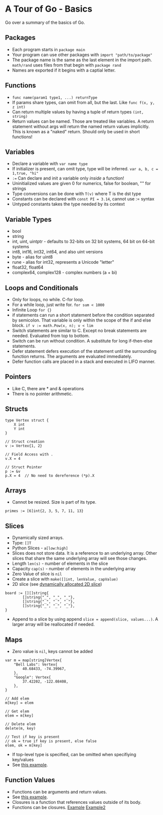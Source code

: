# A Tour of Go - Basics

Go over a summary of the basics of Go.

## Packages 
- Each program starts in `package main`
- Your program can use other packages with `import "path/to/package"`
- The package name is the same as the last element in the import path. `math/rand` uses files from that begin with `package rand`
- Names are exported if it begins with a captial letter.

## Functions 
-  `func name(param1 type1, ...) returnType`
- If params share types, can omit from all, but the last. Like `func f(x, y, z int)`
- Can return multiple values by having a tuple of return types `(int, string)`
- Return values can be named. Those are treated like variables. A return statement without args will return the named return values implicitly. This is known as a "naked" return. Should only be used in short functions!

## Variables
- Declare a variable with `var name type`
- If initializer is present, can omit type, type will be inferred. `var a, b, c = 1,true, "hi"`
- `:=` Can declare and init a variable only *inside* a function!
- Uninitialized values are given 0 for numerics, false for boolean, "" for strings
- Type conversions can be done with `T(v)` where T is the dst type
- Constants can be declared with `const PI = 3.14`, cannot use := syntax
- Untyped constants takes the type needed by its context

## Variable Types
- bool 
- string
- int, uint, uintptr - defaults to 32-bits on 32 bit systems, 64 bit on 64-bit systems
- int8, int16, int32, int64, and also uint versions
- byte - alias for uint8
- rune - alias for int32, represents a Unicode "letter"
- float32, float64
- complex64, complex128 - complex numbers (a + bi)

## Loops and Conditionals
- Only for loops, no while. C-for loop.
- For a while loop, just write for. `for sum < 1000`
- Infinite Loop `for {}`
- if statements can run a short statement before the condition separated by semicolon. That variable is only within the scope of the if and else block. `if v := math.Pow(x, n); v < lim`
- Switch statements are similar to C. Except no break statements are needed. Evaluated from top to bottom.
- Switch can be run without condition. A substitute for long if-then-else statements.
- Defer statement defers execution of the statement until the surrounding function returns. The arguments are evaluated immediately.
- Defer function calls are placed in a stack and executed in LIFO manner.

## Pointers
- Like C, there are * and & operations
- There is no pointer arithmetic.

## Structs
```
type Vertex struct {
    X int 
    Y int
}

// Struct creation
v := Vertex{1, 2}

// Field Access with .
v.X = 4

// Struct Pointer
p := &v
p.X = 4  // No need to dereference (*p).X
```

## Arrays
- Cannot be resized. Size is part of its type.
```
primes := [6]int{2, 3, 5, 7, 11, 13}
```

## Slices
- Dynamically sized arrays.
- Type: `[]T`
- Python Slices - `a[low:high]`
- Slices does not store data. It is a reference to an underlying array. Other slices that share the same underlying array will see those changes.
- Length `len(s)` - number of elements in the slice
- Capacity `cap(s)` - number of elements in the underlying array
- Zero Value of slice is `nil`
- Create a slice with `make([]int, lenValue, capValue)`
- 2D slice (see [dynamically allocated 2D slice](./exercise-slices.go))
```
board := [][]string{
		[]string{"_", "_", "_"},
		[]string{"_", "_", "_"},
		[]string{"_", "_", "_"},
}
```
- Append to a slice by using append `slice = append(slice, values...)`. A larger array will be reallocated if needed.

## Maps
- Zero value is `nil`, keys cannot be added
```
var m = map[string]Vertex{
	"Bell Labs": Vertex{
		40.68433, -74.39967,
	},
	"Google": Vertex{
		37.42202, -122.08408,
	},
}

// Add elem
m[key] = elem

// Get elem
elem = m[key]

// Delete elem
delete(m, key)

// Test if key is present
// ok = true if key is present, else false
elem, ok = m[key]
```
- If top-level type is specified, can be omitted when specifiying key/values
- See [this example](./exercise-maps.go).

## Function Values
- Functions can be arguments and return values.
- See [this example](./function-values.go).
- Closures is a function that references values outside of its body.
- Functions can be closures. [Example](./function-closures.go) [Example2](./exercise-fibonacci-closure.go)


